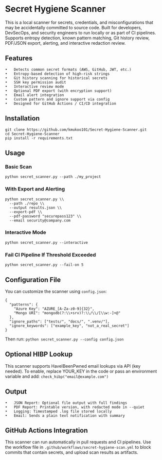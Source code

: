 # Secret Hygiene Scanner
This is a local scanner for secrets, credentials, and misconfigurations that may be accidentally committed to source code. 
Built for developers, DevSecOps, and security engineers to run locally or as part of CI pipelines.
Supports entropy detection, known pattern matching, Git history review, PDF/JSON export, alerting, and interactive redaction review.

## Features
	•	Detects common secret formats (AWS, GitHub, JWT, etc.)
	•	Entropy-based detection of high-risk strings
	•	Git history scanning for historical secrets
	•	SSH key permission audit
	•	Interactive review mode
	•	Optional PDF export (with encryption support)
	•	Email alert integration
	•	Custom pattern and ignore support via config
	•	Designed for GitHub Actions / CI/CD integration

## Installation
```
git clone https://github.com/kmukoo101/Secret-Hygiene-Scanner.git
cd Secret-Hygiene-Scanner
pip install -r requirements.txt
```

## Usage
### Basic Scan
`python secret_scanner.py --path ./my_project`
### With Export and Alerting
```
python secret_scanner.py \\
  --path ./repo \\
  --output results.json \\
  --export-pdf \\
  --pdf-password "securepass123" \\
  --email security@company.com
```
### Interactive Mode
`python secret_scanner.py --interactive`
### Fail CI Pipeline If Threshold Exceeded
`python secret_scanner.py --fail-on 5`

## Configuration File
You can customize the scanner using `config.json`:
```
{
  "patterns": {
    "Azure Key": "AZURE_[A-Za-z0-9]{32}",
    "Mongo URI": "mongodb(?:\\+srv)?:\\/\\/[\\w:-]+@"
  },
  "ignore_paths": ["tests/", "docs/", ".venv/"],
  "ignore_keywords": ["example_key", "not_a_real_secret"]
}
```
Then run:
`python secret_scanner.py --config config.json`

## Optional HIBP Lookup
This scanner supports HaveIBeenPwned email lookups via API (key needed). To enable, replace YOUR_KEY in the code or pass an environment variable and add:
`check_hibp("email@example.com")`

## Output
	•	JSON Report: Optional file output with full findings
	•	PDF Report: Printable version, with redacted mode in --quiet
	•	Logging: Timestamped .log file stored locally
	•	Email: Sends a plain text notification with summary

## GitHub Actions Integration
This scanner can run automatically in pull requests and CI pipelines. Use the workflow file in `.github/workflows/secret-hygiene-scan.yml` to block commits that contain secrets, and upload scan results as artifacts.

